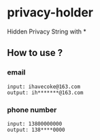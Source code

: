 # privacy-holder

Hidden Privacy String with * 

## How to use ?

### email 

    input: ihavecoke@163.com
    output: ih*******@163.com
     
### phone number

    input: 13800000000
    output: 138****0000
